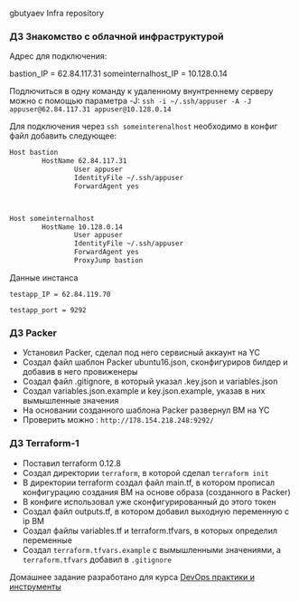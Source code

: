 
gbutyaev Infra repository

### ДЗ Знакомство с облачной инфраструктурой

Адрес для подключения:

bastion_IP = 62.84.117.31
someinternalhost_IP = 10.128.0.14

Подлючиться в одну команду к удаленному внунтреннему серверу можно с помощью параметра -J: `ssh -i ~/.ssh/appuser -A -J appuser@62.84.117.31 appuser@10.128.0.14`


Для подключения через `ssh someinterenalhost` необходимо в конфиг файл добавить следующее:

```bash
Host bastion
		HostName 62.84.117.31
                User appuser
                IdentityFile ~/.ssh/appuser
                ForwardAgent yes



Host someinternalhost
		HostName 10.128.0.14
                User appuser
                IdentityFile ~/.ssh/appuser
                ForwardAgent yes
                ProxyJump bastion


```
Данные инстанса

```
testapp_IP = 62.84.119.70

testapp_port = 9292

```

### ДЗ Packer
* Установил Packer, сделал под него сервисный аккаунт на YC
* Создал файл шаблон Packer ubuntu16.json, сконфигуриров билдер и добавив в него провиженеры
* Cоздал файл .gitignore, в который указал .key.json и variables.json
* Cоздал variables.json.example и key.json.example, указав в них вымышленные значения
* На основании созданного шаблона Packer развернул ВМ на YC
* Проверить можно : `http://178.154.218.248:9292/`




### ДЗ Terraform-1
* Поставил terraform 0.12.8
* Создал директории `terraform`, в которой сделал `terraform init`
* В директории terraform создал файл main.tf, в котором прописал конфигурацию создания ВМ на основе образа (созданного в Packer)
* В конфиге использовал уже сконфигурированный до этого токен
* Создал файл outputs.tf, в котором добавил выходную переменную с ip ВМ
* Создал файлы variables.tf и terraform.tfvars, в которых определил переменные
* Создал `terraform.tfvars.example` с вымышленными значениями, а `terraform.tfvars` добавил в `.gitignore`

Домашнее задание разработано для курса [DevOps практики и инструменты](https://otus.ru/lessons/devops-praktiki-i-instrumenty/)